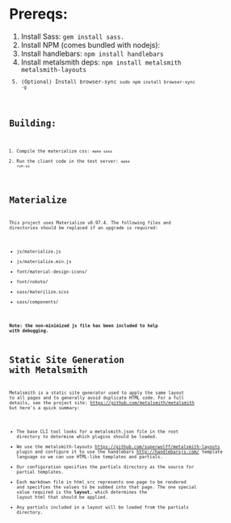 Prereqs:
========
1. Install Sass: <code>gem install sass.</code>
1. Install NPM (comes bundled with nodejs):  
1. Install handlebars: <code>npm install handlebars</code>
1. Install metalsmith deps: <code>npm install metalsmith metalsmith-layouts<code>
1. (Optional) Install browser-sync <code>sudo npm install browser-sync -g<code>

Building:
==========
1. Compile the materialize css: <code>make sass</code>
1. Run the client code in the test server: <code>make run-ui</code>

Materialize
===========
This project uses Materialize v0.97.4. The following files and directories should be replaced if an upgrade is required:

- js/materialize.js
- js/materialize.min.js
- font/material-design-icons/
- font/roboto/
- sass/materilize.scss
- sass/components/

**Note: the non-minimized js file has been included  to help with debugging.**

Static Site Generation with Metalsmith
==========
Metalsmith is a static site generator used to apply the same layout to all
pages and to generally avoid duplicate HTML code.  For a full details, see
the project site: https://github.com/metalsmith/metalsmith but here's a quick
summary:
- The base CLI tool looks for a metalsmith.json file in the root directory to determine which plugins should be loaded.
- We use the metalsmith-layouts https://github.com/superwolff/metalsmith-layouts plugin and configure it to use the handlebars http://handlebarsjs.com/ template language so we can use HTML-like templates and partials.
- Our configuration specifies the partials directory as the source for partial templates.
- Each markdown file in html_src represents one page to be rendered and specifies the values to be subbed into that page. The one special value required is the **layout**, which determines the layout html that should be applied.
- Any partials included in a layout will be loaded from the partials directory.

